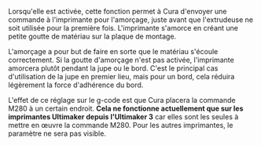 Lorsqu'elle est activée, cette fonction permet à Cura d'envoyer une commande à l'imprimante pour l'amorçage, juste avant que l'extrudeuse ne soit utilisée pour la première fois. L'imprimante s'amorce en créant une petite goutte de matériau sur la plaque de montage.

L'amorçage a pour but de faire en sorte que le matériau s'écoule correctement. Si la goutte d'amorçage n'est pas activée, l'imprimante amorcera plutôt pendant la jupe ou le bord. C'est le principal cas d'utilisation de la jupe en premier lieu, mais pour un bord, cela réduira légèrement la force d'adhérence du bord.

L'effet de ce réglage sur le g-code est que Cura placera la commande M280 à un certain endroit. **Cela ne fonctionne actuellement que sur les imprimantes Ultimaker depuis l'Ultimaker 3** car elles sont les seules à mettre en œuvre la commande M280. Pour les autres imprimantes, le paramètre ne sera pas visible.
